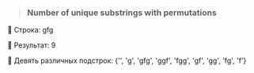 > ### Number of unique substrings with permutations
:snake:
Строка: gfg

:snake:
Результат: 9

:snake:
Девять различных подстрок: {'', 'g', 'gfg', 'ggf', 'fgg', 'gf', 'gg', 'fg', 'f'}
